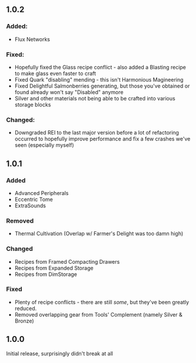## 1.0.2

### Added:

- Flux Networks

### Fixed:

- Hopefully fixed the Glass recipe conflict - also added a Blasting recipe to make glass even faster to craft
- Fixed Quark "disabling" mending - this isn't Harmonious Magineering
- Fixed Delightful Salmonberries generating, but those you've obtained or found already won't say "Disabled" anymore
- Silver and other materials not being able to be crafted into various storage blocks

### Changed:

- Downgraded REI to the last major version before a lot of refactoring occurred to hopefully improve performance and fix a few crashes we've seen (especially myself)

## 1.0.1

### Added

- Advanced Peripherals
- Eccentric Tome
- ExtraSounds

### Removed

- Thermal Cultivation (Overlap w/ Farmer's Delight was too damn high)

### Changed

- Recipes from Framed Compacting Drawers
- Recipes from Expanded Storage
- Recipes from DimStorage

### Fixed

- Plenty of recipe conflicts - there are still _some_, but they've been greatly reduced.
- Removed overlapping gear from Tools' Complement (namely Silver & Bronze)

## 1.0.0

Initial release, surprisingly didn't break at all
